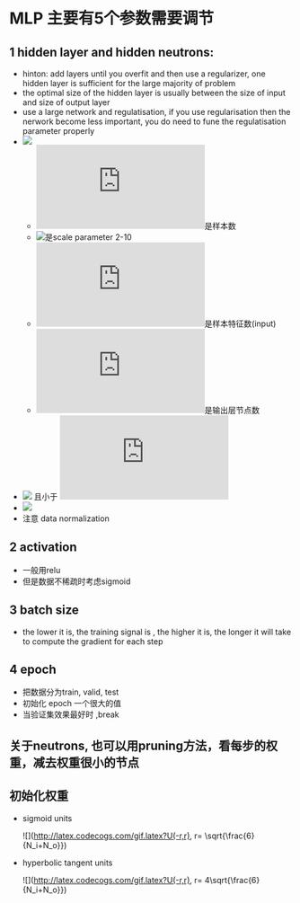 # MLP 主要有5个参数需要调节
## 1 hidden layer and hidden neutrons:
  * hinton:  add layers until you overfit and then use a regularizer, one hidden layer is sufficient for the large majority of problem
  * the optimal size of the hidden layer is usually between the size of input and size of output layer
  * use a large network and regulatisation, if you use regularisation then the nerwork become less important, you do need to fune the      regulatisation parameter properly
  * ![](http://latex.codecogs.com/gif.latex?\\frac{N_s}{\\alpha*(N_i+N_o)})  
     * ![](http://latex.codecogs.com/gif.latex?N_s)是样本数
     * ![](http://latex.codecogs.com/gif.latex?\\alpha)是scale parameter 2-10
     * ![](http://latex.codecogs.com/gif.latex?N_i)是样本特征数(input)
     * ![](http://latex.codecogs.com/gif.latex?N_o)是输出层节点数
  * ![](http://latex.codecogs.com/gif.latex?\\frac{2}{3}*N_i+N_o) 且小于 ![](http://latex.codecogs.com/gif.latex?2*N_i)
  * ![](http://latex.codecogs.com/gif.latex?\\sqrt{N_i*N_o})
  * 注意 data normalization

## 2 activation
  * 一般用relu
  * 但是数据不稀疏时考虑sigmoid
  
## 3 batch size
  * the lower it is, the training signal is , the higher it is, the longer it will take to compute the gradient for each step

## 4 epoch
  * 把数据分为train, valid, test
  * 初始化 epoch 一个很大的值
  * 当验证集效果最好时 ,break
  
## 关于neutrons, 也可以用pruning方法，看每步的权重，减去权重很小的节点 
     
## 初始化权重
 * sigmoid units 
   
   ![](http://latex.codecogs.com/gif.latex?U(-r,r), r= \\sqrt{\\frac{6}{N_i+N_o}})  
 * hyperbolic tangent units 
   
   ![](http://latex.codecogs.com/gif.latex?U(-r,r), r= 4\\sqrt{\\frac{6}{N_i+N_o}})  
